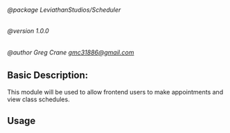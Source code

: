 ###### @package     LeviathanStudios/Scheduler
###### @version     1.0.0
###### @author      Greg Crane <gmc31886@gmail.com>

## Basic Description:
This module will be used to allow frontend users to make appointments  and view class schedules.

## Usage
